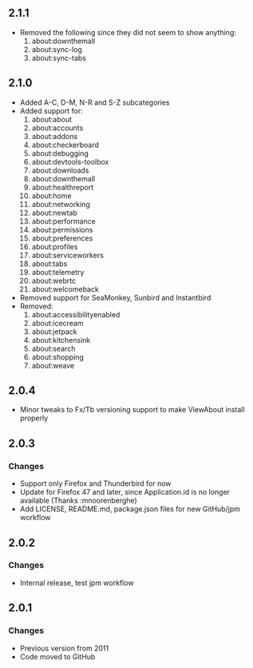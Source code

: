 ## 2.1.1
* Removed the following since they did not seem to show anything:
  1. about:downthemall
  2. about:sync-log
  3. about:sync-tabs

## 2.1.0
* Added A-C, D-M, N-R and S-Z subcategories
* Added support for:
  1. about:about
  2. about:accounts
  3. about:addons
  4. about:checkerboard
  5. about:debugging
  6. about:devtools-toolbox
  7. about:downloads
  8. about:downthemall
  9. about:healthreport
  10. about:home
  11. about:networking
  12. about:newtab
  13. about:performance
  14. about:permissions
  15. about:preferences
  16. about:profiles
  17. about:serviceworkers
  18. about:tabs
  19. about:telemetry
  20. about:webrtc
  21. about:welcomeback
* Removed support for SeaMonkey, Sunbird and Instantbird
* Removed:
  1. about:accessibilityenabled
  2. about:icecream
  3. about:jetpack
  4. about:kitchensink
  5. about:search
  6. about:shopping
  7. about:weave

## 2.0.4
* Minor tweaks to Fx/Tb versioning support to make ViewAbout install properly

## 2.0.3

### Changes
* Support only Firefox and Thunderbird for now
* Update for Firefox 47 and later, since Application.id is no longer available (Thanks :mnoorenberghe)
* Add LICENSE, README.md, package.json files for new GitHub/jpm workflow

## 2.0.2

### Changes
* Internal release, test jpm workflow

## 2.0.1

### Changes
* Previous version from 2011
* Code moved to GitHub
